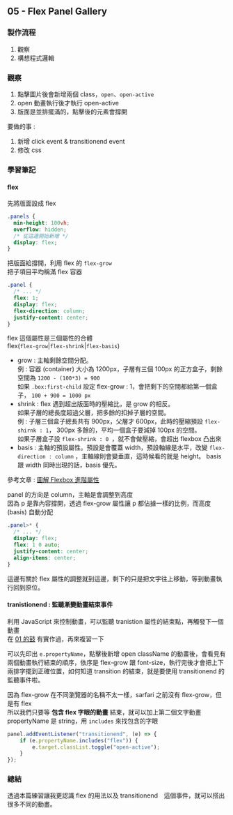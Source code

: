 ## 05 - Flex Panel Gallery
### 製作流程
1. 觀察
2. 構想程式邏輯

### 觀察
1. 點擊圖片後會新增兩個 class，`open`、`open-active`
2. open 動畫執行後才執行 open-active
3. 版面是並排擺滿的，點擊後的元素會撐開

要做的事 :  
1. 新增 click event & transitionend event
2. 修改 css

### 學習筆記  
#### flex
先將版面設成 flex
```css
.panels {
  min-height: 100vh;
  overflow: hidden;
  /* 從這邊開始新增 */
  display: flex;
}
```
把版面給撐開，利用 flex 的 `flex-grow`    
把子項目平均稱滿 flex 容器    
```css
.panel {  
  /* ... */
  flex: 1;
  display: flex;
  flex-direction: column;
  justify-content: center;
}
```
flex 這個屬性是三個屬性的合體  
flex(`flex-grow`|`flex-shrink`|`flex-basis`)  
- grow : 主軸剩餘空間分配。  
  例 : 容器 (container) 大小為 1200px，子層有三個 100px 的正方盒子，剩餘空間為 `1200 - (100*3) = 900`  
  如果 `.box:first-child` 設定 flex-grow : 1，會把剩下的空間都給第一個盒子， `100 + 900 = 1000 px`
- shrink : flex 遇到超出版面時的壓縮比，是 grow 的相反。  
  如果子層的總長度超過父層，把多餘的扣掉子層的空間。  
  例 : 子層三個盒子總長共有 900px，父層才 600px，此時的壓縮預設 `flex-shirnk : 1`， 300px 多餘的，平均一個盒子要減掉 100px 的空間。  
  如果子層盒子設 `flex-shrink : 0 `，就不會做壓縮，會超出 flexbox 凸出來  
- basis : 主軸的預設屬性。預設是會覆蓋 width，預設軸線是水平，改變 `flex-direction : column` ，主軸線則會變垂直，這時候看的就是 height。 basis 跟 width 同時出現的話，basis 優先。   

參考文章 : [圖解 Flexbox 進階屬性](https://cythilya.github.io/2017/04/06/flexbox-advance/)  

panel 的方向是 column，主軸是會調整到高度  
因為 p 是靠內容撐開，透過 flex-grow 屬性讓 p 都佔據一樣的比例，而高度 (basis) 自動分配   
```css
.panel>* {
  /* ... */
  display: flex;
  flex: 1 0 auto;
  justify-content: center;
  align-items: center;
}
```
這邊有關於 flex 屬性的調整就到這邊，剩下的只是把文字往上移動，等到動畫執行回到原位。  

#### tranistionend : 監聽漸變動畫結束事件
利用 JavaScript 來控制動畫，可以監聽 tranistion 屬性的結束點，再觸發下一個動畫     
在 [01 的鼓](https://github.com/meitung473/My-JavaScript30/blob/master/01%20-%20JavaScript%20Drum%20Kit/memo_01.md) 有實作過，再來複習一下  

可以先印出 `e.propertyName`，點擊後新增 open className 的動畫後，會看見有兩個動畫執行結束的順序，依序是 flex-grow 跟 font-size，執行完後才會把上下兩排字擺到正確位置，如何知道 transition 的結束，就是要使用 transitionend 的監聽事件啦。  

因為 flex-grow 在不同瀏覽器的名稱不太一樣，sarfari 之前沒有 flex-grow，但是有 flex  
所以我們只要等 **包含 flex 字眼的動畫** 結束，就可以加上第二個文字動畫   
propertyName 是 string，用 `includes` 來找包含的字眼  
```javascript
panel.addEventListener("transitionend", (e) => {
    if (e.propertyName.includes("flex")) {
        e.target.classList.toggle("open-active");
    }
});
```

### 總結   
透過本篇練習讓我更認識 flex 的用法以及 transitionend　這個事件，就可以搭出很多不同的動畫。  

